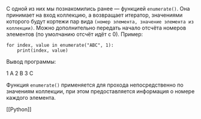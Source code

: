
С одной из них мы познакомились ранее — функцией `enumerate()`. Она принимает на вход коллекцию, а возвращает итератор, значениями которого будут кортежи пар вида `(номер элемента, значение элемента из коллекции)`. Можно дополнительно передать начало отсчёта номеров элементов (по умолчанию отсчёт идёт с 0). Пример:

```
for index, value in enumerate("ABC", 1):
    print(index, value)
```

Вывод программы:

1 A
2 B
3 C

Функция `enumerate()` применяется для прохода непосредственно по значениям коллекции, при этом предоставляется информация о номере каждого элемента.

[[Python]]
